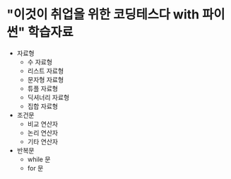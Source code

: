 # "이것이 취업을 위한 코딩테스다 with 파이썬" 학습자료
- 자료형
  - 수 자료형
  - 리스트 자료형
  - 문자형 자료형
  - 튜플 자료형
  - 딕셔너리 자료형
  - 집합 자료형
- 조건문
  - 비교 연산자
  - 논리 연산자
  - 기타 연산자
- 반복문
  - while 문
  - for 문
